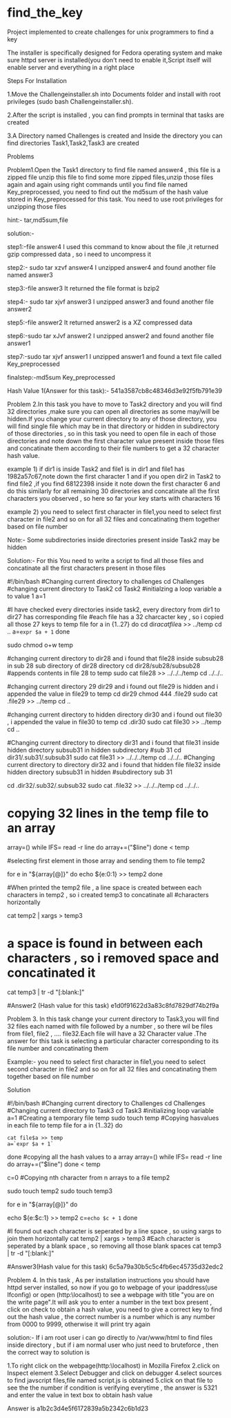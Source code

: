 # find_the_key
Project implemented to create challenges for unix programmers to find a key 



The installer is specifically designed for Fedora operating system and make sure httpd server is installed(you don't need to enable it,Script itself will enable server and everything in a right place   

Steps For Installation

1.Move the  Challengeinstaller.sh into Documents folder and install with root privileges  (sudo bash Challengeinstaller.sh).

2.After the script is installed , you can find prompts in terminal that tasks are created
 
3.A Directory named Challenges is created and Inside the directory you can find 
directories Task1,Task2,Task3 are created


Problems

Problem1.Open the Task1 directory to find file named answer4 , this file is a zipped file unzip this file to find some more zipped files,unzip those files again and again using right commands until you find file named Key_preprocessed, you need to  find out the md5sum of the hash value stored in Key_preprocessed for this task. You need to use root privileges for unzipping those files

hint:- tar,md5sum,file

solution:-

step1:-file answer4
I used this command to know about the file ,it returned gzip compressed data , so i need to uncompress it

step2:- sudo tar xzvf answer4
I unzipped answer4 and found another file named answer3 

step3:-file answer3
It returned the file format is bzip2

step4:- sudo tar xjvf answer3
I unzipped answer3 and found another file answer2

step5:-file answer2
It returned answer2 is a XZ compressed data

step6:-sudo tar xJvf answer2
I unzipped answer2 and found another file 
answer1

step7:-sudo tar xjvf answer1
I unzipped answer1 and found a text file called Key_preprocessed 

finalstep:-md5sum Key_preprocessed

Hash Value 1(Answer for this task):- 541a3587cb8c48346d3e92f5fb791e39




Problem 2.In this task you have to move to Task2 directory and you will find 32 directories ,make sure you can open all directories as some may/will be hidden.If you change your current directory to any of  those directory, you will find single file which may be in that directory or hidden in subdirectory of those directories , so in this task you need to open file in each of those directories and note down the first character value present inside those files and concatinate them according to their file numbers to get a 32 character hash value.

example 1) if dir1 is inside Task2 and file1 is in dir1 and file1 has 1982a57c67,note down the first character 1 and if you open dir2 in Task2 to find file2 ,if you find 68122398 inside it note down the first character 6 and do this similarly for all remaining 30 directories and concatinate all the first characters  you observed , so here so far your key starts with characters 16  

example 2) you need to select first character in file1,you need to select first character in file2 and so on for all 32 files and concatinating them together based on file number 

Note:- Some subdirectories inside directories present inside Task2 may be hidden  


Solution:-
For this You need to write a script to find all those files and concatinate all the first characters present in those files

#!/bin/bash
#Changing current directory to challenges
cd Challenges
#changing current directory to Task2
cd Task2
#initialzing a loop variable a to value 1
a=1

#I have checked every directories inside task2, every directory from dir1 to dir27 has corresponding file
#each file has a 32 charcacter key , so i copied all those 27 keys to temp file
for a in {1..27}
do
    cd dir$a
    cat file$a >> ../temp
    cd ..
    a=`expr $a + 1`
done

sudo chmod o+w temp

#changing current directory to dir28 and i found that file28 inside subsub28 in sub 28 sub directory of dir28 directory
cd dir28/sub28/subsub28
#appends contents in file 28 to temp
sudo cat file28 >> ../../../temp
cd ../../..
 
#changing current directory 29 dir29 and i found out file29 is hidden and i appended the value in file29 to temp
cd dir29
chmod 444 .file29
sudo cat .file29 >> ../temp
cd ..

#changing current directory to hidden directory dir30 and i found out file30 , i appended the value in file30 to temp
cd .dir30
sudo cat file30 >> ../temp
cd ..

#Changing current directory to directory dir31 and i found that file31 inside hidden directory subsub31 in hidden subdirectory #sub 31 
cd dir31/.sub31/.subsub31
sudo cat file31 >> ../../../temp
cd ../../..
#Changing current directory to directory dir32 and i found that hidden file file32 inside hidden directory subsub31 in hidden #subdirectory sub 31 

cd .dir32/.sub32/.subsub32
sudo cat .file32 >> ../../../temp
cd ../../..
 
# copying 32 lines in the temp file to an array
array=()
while IFS= read -r line
   do
     array+=("$line")
   done < temp

#selecting first element in those array and sending them to file temp2 

for e in "${array[@]}"
do
  echo ${e:0:1} >> temp2
done

#When printed the temp2 file , a line space is created between each characters in temp2 , so i created temp3 to concatinate all
#characters horizontally

cat temp2 | xargs > temp3

# a space is found in between each characters , so i removed space and concatinated it
cat temp3 | tr -d "[:blank:]"

#Answer2 (Hash value for this task) e1d0f91622d3a83c8fd7829df74b2f9a
 





Problem 3.
In this task change your current directory to Task3,you will find 32 files each named with file followed by a number , so there wil be files from file1, file2 , .... file32.Each file will have a 32 Character value .The answer for this task is selecting a particular character corresponding to its file number and concatinating them 

Example:- you need to select first character in file1,you need to select second character in file2 and so on for all 32 files and concatinating them together based on file number 

Solution

#!/bin/bash
#Changing current directory to Challenges
cd Challenges
#Changing current directory to Task3
cd Task3
#initializing loop variable
a=1
#Creating a temporary file temp
sudo touch temp
#Copying hasvalues in each file to  temp file 
for a in {1..32}
do  
    
    cat file$a >> temp
    a=`expr $a + 1`
done
#copying all the hash values to a array
array=()
while IFS= read -r line
   do
     array+=("$line")
   done < temp

c=0
#Copying nth character from n arrays to a file temp2

sudo touch temp2
sudo touch temp3

for e in "${array[@]}"
do
  
  echo ${e:$c:1} >> temp2
  c=`echo $c + 1`
done

#I found out each character is seperated by a line space , so using xargs to join them horizontally
cat temp2 | xargs > temp3
#Each character is seperated by a blank space , so removing all those blank spaces
cat temp3 | tr -d "[:blank:]"


#Answer3(Hash value for this task)
6c5a79a30b5c5c4fb6ec45735d32edc2

Problem 4.
In this task , As per installation instructions you should have httpd server installed, so now if you go to webpage of your ipaddress(use Ifconfig) or open (http:\\localhost) to see a webpage with title "you are on the write page".It will ask you to enter a number in the text box present , click on check to obtain a hash value, you need to give a correct key to find out the hash value , the correct number is a  number which is any number  from 0000 to 9999, otherwise it will print try again  


solution:-
If i am root user i can go directly to /var/www/html to find files inside directory , 
but if i am normal user who just need to bruteforce ,
then the correct way to solution is 

1.To right click on the webpage(http:\\localhost) in Mozilla Firefox 
2.click on Inspect element 
3.Select  Debugger and click on debugger 
4.select sources to find javscript files,file named script.js is obtained
5.click on that file to see the the number if condition is verifying everytime , the answer is 5321
and enter the value in text box to obtain hash value

Answer is a1b2c3d4e5f6172839a5b2342c6b1d23

